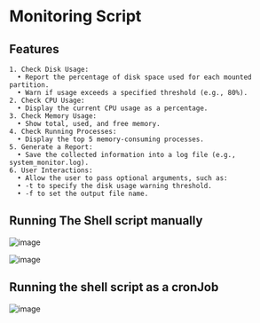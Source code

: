 # Monitoring Script
## Features
    1. Check Disk Usage:
      • Report the percentage of disk space used for each mounted partition.
      • Warn if usage exceeds a specified threshold (e.g., 80%).
    2. Check CPU Usage:
      • Display the current CPU usage as a percentage.
    3. Check Memory Usage:
      • Show total, used, and free memory.
    4. Check Running Processes:
      • Display the top 5 memory-consuming processes.
    5. Generate a Report:
      • Save the collected information into a log file (e.g., system_monitor.log).
    6. User Interactions:
      • Allow the user to pass optional arguments, such as:
      • -t to specify the disk usage warning threshold.
      • -f to set the output file name.
      

## Running The Shell script manually

![image](https://github.com/user-attachments/assets/cf403a5e-fbfa-47f5-9e69-364a85c5fe15)


![image](https://github.com/user-attachments/assets/3cae5af5-7667-49c2-87d0-04bb54d183ca)


## Running the shell script as a cronJob
![image](https://github.com/user-attachments/assets/ebd346b1-6b83-47bd-b819-9660696dfbf9)

